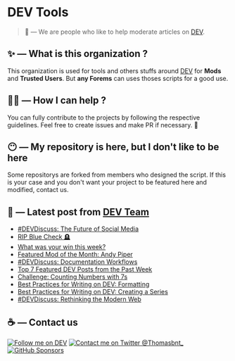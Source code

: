 # DEV Tools

> 🔧 — We are people who like to help moderate articles on [DEV](https://dev.to).

## ✨ — What is this organization ?

This organization is used for tools and others stuffs around [DEV](https://dev.to) for **Mods** and **Trusted Users**. But __any Forems__ can uses thoses scripts for a good use.


## 💪🏼 — How I can help ?

You can fully contribute to the projects by following the respective guidelines. Feel free to create issues and make PR if necessary. 🎉

## 😶 — My repository is here, but I don't like to be here

Some repositorys are forked from members who designed the script. If this is your case and you don't want your project to be featured here and modified, contact us.

## 📝 — Latest post from [DEV Team](https://dev.to/devteam)

<!-- BLOG-POST-LIST:START -->
- [#DEVDiscuss: The Future of Social Media](https://dev.to/devteam/devdiscuss-the-future-of-social-media-32gh)
- [RIP Blue Check 🪦](https://dev.to/devteam/rip-blue-check-jlh)
- [What was your win this week?](https://dev.to/devteam/what-was-your-win-this-week-4ld4)
- [Featured Mod of the Month: Andy Piper](https://dev.to/devteam/featured-mod-of-the-month-andy-piper-2fg6)
- [#DEVDiscuss: Documentation Workflows](https://dev.to/devteam/devdiscuss-documentation-workflows-4hok)
- [Top 7 Featured DEV Posts from the Past Week](https://dev.to/devteam/top-7-featured-dev-posts-from-the-past-week-4o7a)
- [Challenge: Counting Numbers with 7s](https://dev.to/devteam/challenge-counting-numbers-with-7s-33c7)
- [Best Practices for Writing on DEV: Formatting](https://dev.to/devteam/best-practices-for-writing-on-dev-formatting-5fnc)
- [Best Practices for Writing on DEV: Creating a Series](https://dev.to/devteam/best-practices-for-writing-on-dev-creating-a-series-2bgj)
- [#DEVDiscuss: Rethinking the Modern Web](https://dev.to/devteam/devdiscuss-rethinking-the-modern-web-30e4)
<!-- BLOG-POST-LIST:END -->


## ☕ — Contact us

[![Follow me on DEV](https://img.shields.io/badge/dev.to-%2308090A.svg?&style=for-the-badge&logo=dev.to&logoColor=white&alt=devto)](https://dev.to/thomasbnt)
[![Contact me on Twitter @Thomasbnt_](https://img.shields.io/badge/Contact%20me%20on%20Twitter-%231DA1F2.svg?&style=for-the-badge&logo=twitter&logoColor=white&alt=twitter)](https://twitter.com/messages/1142357270-1142357270?text=Hello,%20I%20contact%20you%20from%20devtotools%20&recipient_id=1142357270) [![GitHub Sponsors](https://img.shields.io/badge/Sponsor%20me-%23EA54AE.svg?&style=for-the-badge&logo=github-sponsors&logoColor=white)](https://github.com/sponsors/thomasbnt)


